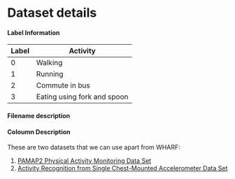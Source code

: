 # Dataset details 

#### Label Information
| Label | Activity |
| --- | --- |
| 0 | Walking |
| 1 | Running |
| 2 | Commute in bus |
| 3 | Eating using fork and spoon |

#### Filename description


#### Coloumn Description 



These are two datasets that we can use apart from WHARF:

1. [PAMAP2 Physical Activity Monitoring Data Set](http://archive.ics.uci.edu/ml/datasets/pamap2+physical+activity+monitoring)
1. [Activity Recognition from Single Chest-Mounted Accelerometer Data Set](https://archive.ics.uci.edu/ml/datasets/Activity+Recognition+from+Single+Chest-Mounted+Accelerometer)
